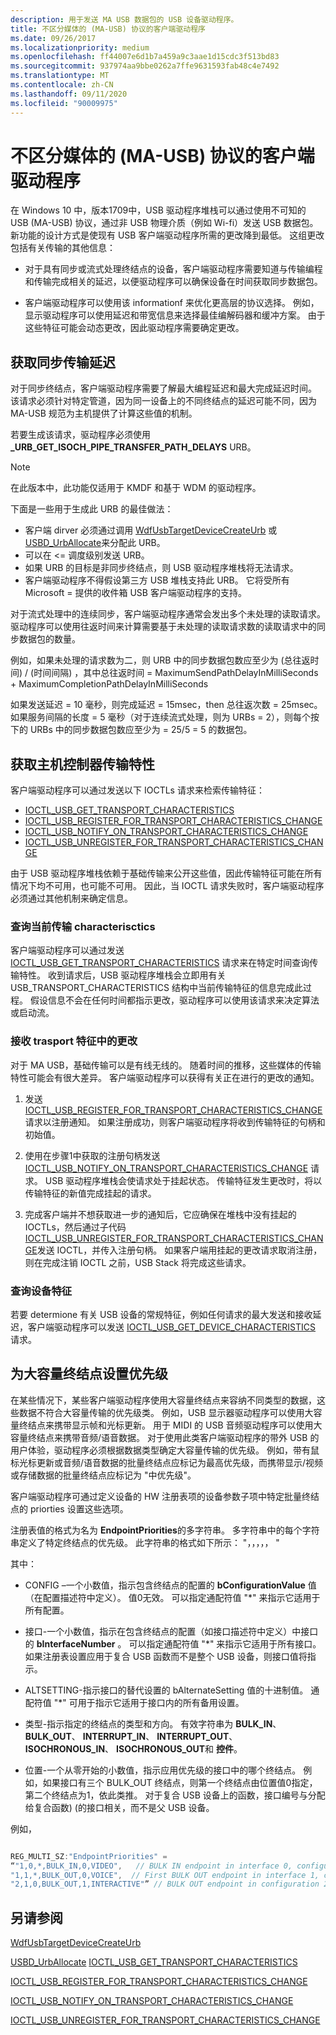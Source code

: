 ```yaml
---
description: 用于发送 MA USB 数据包的 USB 设备驱动程序。
title: 不区分媒体的 (MA-USB) 协议的客户端驱动程序
ms.date: 09/26/2017
ms.localizationpriority: medium
ms.openlocfilehash: ff44007e6d1b7a459a9c3aae1d15cdc3f513bd83
ms.sourcegitcommit: 937974aa9bbe0262a7ffe9631593fab48c4e7492
ms.translationtype: MT
ms.contentlocale: zh-CN
ms.lasthandoff: 09/11/2020
ms.locfileid: "90009975"
---
```

# <a name="usb-client-drivers-for-media-agnostic-ma-usb"></a>不区分媒体的 (MA-USB) 协议的客户端驱动程序

在 Windows 10 中，版本1709中，USB 驱动程序堆栈可以通过使用不可知的 USB (MA-USB) 协议，通过非 USB 物理介质（例如 Wi-fi）发送 USB 数据包。 新功能的设计方式是使现有 USB 客户端驱动程序所需的更改降到最低。 这组更改包括有关传输的其他信息：

-   对于具有同步或流式处理终结点的设备，客户端驱动程序需要知道与传输编程和传输完成相关的延迟，以便驱动程序可以确保设备在时间获取同步数据包。

-   客户端驱动程序可以使用该 informationf 来优化更高层的协议选择。 例如，显示驱动程序可以使用延迟和带宽信息来选择最佳编解码器和缓冲方案。 由于这些特征可能会动态更改，因此驱动程序需要确定更改。

## <a name="getting-the-delays-for-isochronous-transfers"></a>获取同步传输延迟

对于同步终结点，客户端驱动程序需要了解最大编程延迟和最大完成延迟时间。 该请求必须针对特定管道，因为同一设备上的不同终结点的延迟可能不同，因为 MA-USB 规范为主机提供了计算这些值的机制。 

若要生成该请求，驱动程序必须使用 **_URB_GET_ISOCH_PIPE_TRANSFER_PATH_DELAYS** URB。

> [!NOTE]
> 在此版本中，此功能仅适用于 KMDF 和基于 WDM 的驱动程序。 

下面是一些用于生成此 URB 的最佳做法：


-    客户端 dirver 必须通过调用 [WdfUsbTargetDeviceCreateUrb](/windows-hardware/drivers/ddi/wdfusb/nf-wdfusb-wdfusbtargetdevicecreateurb) 或 [USBD_UrbAllocate](/windows-hardware/drivers/ddi/usbdlib/nf-usbdlib-usbd_urballocate)来分配此 URB。 
- 可以在 <= 调度级别发送 URB。
- 如果 URB 的目标是非同步终结点，则 USB 驱动程序堆栈将无法请求。
- 客户端驱动程序不得假设第三方 USB 堆栈支持此 URB。 它将受所有 Microsoft = 提供的收件箱 USB 客户端驱动程序的支持。

对于流式处理中的连续同步，客户端驱动程序通常会发出多个未处理的读取请求。 驱动程序可以使用往返时间来计算需要基于未处理的读取请求数的读取请求中的同步数据包的数量。

例如，如果未处理的请求数为二，则 URB 中的同步数据包数应至少为 (总往返时间) / (时间间隔) ，其中总往返时间 = MaximumSendPathDelayInMilliSeconds + MaximumCompletionPathDelayInMilliSeconds

如果发送延迟 = 10 毫秒，则完成延迟 = 15msec，then 总往返次数 = 25msec。
如果服务间隔的长度 = 5 毫秒（对于连续流式处理，则为 URBs = 2），则每个按下的 URBs 中的同步数据包数应至少为 = 25/5 = 5 的数据包。

## <a name="getting-the-host-controller-transport-characteristics"></a>获取主机控制器传输特性
客户端驱动程序可以通过发送以下 IOCTLs 请求来检索传输特征：

-    [IOCTL_USB_GET_TRANSPORT_CHARACTERISTICS](/windows-hardware/drivers/ddi/usbioctl/ni-usbioctl-ioctl_usb_get_transport_characteristics)
-    [IOCTL_USB_REGISTER_FOR_TRANSPORT_CHARACTERISTICS_CHANGE](/windows-hardware/drivers/ddi/usbioctl/ni-usbioctl-ioctl_usb_register_for_transport_characteristics_change)
-    [IOCTL_USB_NOTIFY_ON_TRANSPORT_CHARACTERISTICS_CHANGE](/windows-hardware/drivers/ddi/usbioctl/ni-usbioctl-ioctl_usb_notify_on_transport_characteristics_change) 
-    [IOCTL_USB_UNREGISTER_FOR_TRANSPORT_CHARACTERISTICS_CHANGE](/windows-hardware/drivers/ddi/usbioctl/ni-usbioctl-ioctl_usb_unregister_for_transport_characteristics_change)

由于 USB 驱动程序堆栈依赖于基础传输来公开这些值，因此传输特征可能在所有情况下均不可用，也可能不可用。 因此，当 IOCTL 请求失败时，客户端驱动程序必须通过其他机制来确定信息。 

### <a name="query-for-the-current-transport-characterisctics"></a>查询当前传输 characterisctics

客户端驱动程序可以通过发送   [IOCTL_USB_GET_TRANSPORT_CHARACTERISTICS](/windows-hardware/drivers/ddi/usbioctl/ni-usbioctl-ioctl_usb_get_transport_characteristics) 请求来在特定时间查询传输特性。 收到请求后，USB 驱动程序堆栈会立即用有关 USB_TRANSPORT_CHARACTERISTICS 结构中当前传输特征的信息完成此过程。 假设信息不会在任何时间都指示更改，驱动程序可以使用该请求来决定算法或启动流。 

### <a name="receive-changes-in-trasport-characteristics"></a>接收 trasport 特征中的更改
对于 MA USB，基础传输可以是有线无线的。 随着时间的推移，这些媒体的传输特性可能会有很大差异。 客户端驱动程序可以获得有关正在进行的更改的通知。

1.    发送 [IOCTL_USB_REGISTER_FOR_TRANSPORT_CHARACTERISTICS_CHANGE](/windows-hardware/drivers/ddi/usbioctl/ni-usbioctl-ioctl_usb_register_for_transport_characteristics_change) 请求以注册通知。 如果注册成功，则客户端驱动程序将收到传输特征的句柄和初始值。

2.  使用在步骤1中获取的注册句柄发送 [IOCTL_USB_NOTIFY_ON_TRANSPORT_CHARACTERISTICS_CHANGE](/windows-hardware/drivers/ddi/usbioctl/ni-usbioctl-ioctl_usb_notify_on_transport_characteristics_change) 请求。 USB 驱动程序堆栈会使请求处于挂起状态。 传输特征发生更改时，将以传输特征的新值完成挂起的请求。

3.  完成客户端并不想获取进一步的通知后，它应确保在堆栈中没有挂起的 IOCTLs，然后通过子代码 [IOCTL_USB_UNREGISTER_FOR_TRANSPORT_CHARACTERISTICS_CHANGE](/windows-hardware/drivers/ddi/usbioctl/ni-usbioctl-ioctl_usb_unregister_for_transport_characteristics_change)发送 IOCTL，并传入注册句柄。 如果客户端用挂起的更改请求取消注册，则在完成注销 IOCTL 之前，USB Stack 将完成这些请求。

### <a name="query-for-device-characteristics"></a>查询设备特征

若要 determione 有关 USB 设备的常规特征，例如任何请求的最大发送和接收延迟，客户端驱动程序可以发送  [IOCTL_USB_GET_DEVICE_CHARACTERISTICS](/windows-hardware/drivers/ddi/usbioctl/ns-usbioctl-_usb_device_characteristics) 请求。

## <a name="setting-priority-for-a-bulk-endpoint"></a>为大容量终结点设置优先级

在某些情况下，某些客户端驱动程序使用大容量终结点来容纳不同类型的数据，这些数据不符合大容量传输的优先级类。 例如，USB 显示器驱动程序可以使用大容量终结点来携带显示帧和光标更新。 用于 MIDI 的 USB 音频驱动程序可以使用大容量终结点来携带音频/语音数据。
对于使用此类客户端驱动程序的带外 USB 的用户体验，驱动程序必须根据数据类型确定大容量传输的优先级。 例如，带有鼠标光标更新或音频/语音数据的批量终结点应标记为最高优先级，而携带显示/视频或存储数据的批量终结点应标记为 "中优先级"。

客户端驱动程序可通过定义设备的 HW 注册表项的设备参数子项中特定批量终结点的 priorties 设置这些选项。  

注册表值的格式为名为 **EndpointPriorities**的多字符串。  多字符串中的每个字符串定义了特定终结点的优先级。  此字符串的格式如下所示： "，，，，， <CONFIG> <INTERFACE> <ALTSETTING> <TYPE> <ORDER> <PRIORITY> "

其中：

-    CONFIG –一个小数值，指示包含终结点的配置的 **bConfigurationValue** 值（在配置描述符中定义）。  值0无效。  可以指定通配符值 "*" 来指示它适用于所有配置。

-    接口-一个小数值，指示在包含终结点的配置（如接口描述符中定义）中接口的 **bInterfaceNumber** 。  可以指定通配符值 "*" 来指示它适用于所有接口。  如果注册表设置应用于复合 USB 函数而不是整个 USB 设备，则接口值将指示。

-    ALTSETTING-指示接口的替代设置的 bAlternateSetting 值的十进制值。  通配符值 "*" 可用于指示它适用于接口内的所有备用设置。

-    类型-指示指定的终结点的类型和方向。  有效字符串为 **BULK_IN**、 **BULK_OUT**、 **INTERRUPT_IN**、 **INTERRUPT_OUT**、 **ISOCHRONOUS_IN**、 **ISOCHRONOUS_OUT**和 **控件**。  

-    位置-一个从零开始的小数值，指示应用优先级的接口中的哪个终结点。  例如，如果接口有三个 BULK_OUT 终结点，则第一个终结点由位置值0指定，第二个终结点为1，依此类推。  对于复合 USB 设备上的函数，接口编号与分配给复合函数)  (的接口相关，而不是父 USB 设备。

例如，

```cpp

REG_MULTI_SZ:"EndpointPriorities" = 
“"1,0,*,BULK_IN,0,VIDEO",   // BULK IN endpoint in interface 0, configuration 1, all alternate settings has VIDEO priority. 
"1,1,*,BULK_OUT,0,VOICE",  // First BULK OUT endpoint in interface 1, configuration 1, all alternate settings has VOICE priority. 
"2,1,0,BULK_OUT,1,INTERACTIVE"” // BULK OUT endpoint in configuration 2, interface 1, alt setting 1 has INTERACTIVE priority.
```
## <a name="see-also"></a>另请参阅
[WdfUsbTargetDeviceCreateUrb](/windows-hardware/drivers/ddi/wdfusb/nf-wdfusb-wdfusbtargetdevicecreateurb)

[USBD_UrbAllocate](/windows-hardware/drivers/ddi/usbdlib/nf-usbdlib-usbd_urballocate) 
[IOCTL_USB_GET_TRANSPORT_CHARACTERISTICS](/windows-hardware/drivers/ddi/usbioctl/ni-usbioctl-ioctl_usb_get_transport_characteristics)

[IOCTL_USB_REGISTER_FOR_TRANSPORT_CHARACTERISTICS_CHANGE](/windows-hardware/drivers/ddi/usbioctl/ni-usbioctl-ioctl_usb_register_for_transport_characteristics_change)

[IOCTL_USB_NOTIFY_ON_TRANSPORT_CHARACTERISTICS_CHANGE](/windows-hardware/drivers/ddi/usbioctl/ni-usbioctl-ioctl_usb_notify_on_transport_characteristics_change)

[IOCTL_USB_UNREGISTER_FOR_TRANSPORT_CHARACTERISTICS_CHANGE](/windows-hardware/drivers/ddi/usbioctl/ni-usbioctl-ioctl_usb_unregister_for_transport_characteristics_change)